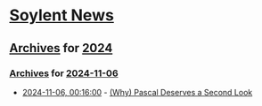 # [Soylent News](../../../README.md)

## [Archives](../../index.md) for [2024](../index.md)

### [Archives](../../index.md) for [2024-11-06](index.md)

* [2024-11-06, 00:16:00](https://soylentnews.org/article.pl?sid=24/11/05/0327234&from=rss) - [(Why) Pascal Deserves a Second Look](https://soylentnews.org/article.pl?sid=24/11/05/0327234&from=rss)
